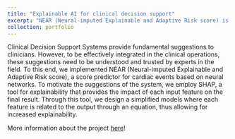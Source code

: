```yaml
---
title: "Explainable AI for clinical decision support"
excerpt: "NEAR (Neural-imputed Explainable and Adaptive Risk score) is a Clinical Decision Support System that provides a risk score for cardiac events based on neural networks. The impact of different features on the final score is described through the use of SHAP, a tool for explainability of machine learning models."
collection: portfolio
---
```


Clinical Decision Support Systems provide fundamental suggestions to clinicians. However, to be effectively integrated in the clinical operations, these suggestions need to be understood and trusted by experts in the field. To this end, we implemented NEAR (Neural-imputed Explainable and Adaptive Risk score), a score predictor for cardiac events based on neural networks. To motivate the suggestions of the system, we employ SHAP, a tool for explainability that provides the impact of each input feature on the final result. Through this tool, we design a simplified models where each feature is related to the output through an equation, thus allowing for increased explainability.

More information about the project [here](https://www.asp-poli.it/asp-projects/you-for-all/)!